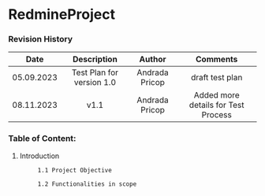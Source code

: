 # RedmineProject

### Revision History

| Date | Description   | Author   | Comments |
| :-----: | :---: | :---: | :---: |
| 05.09.2023 | Test Plan for version 1.0   | Andrada Pricop   | draft test plan |
| 08.11.2023 | v1.1  | Andrada Pricop   | Added more details for Test Process |


### Table of Content:

1. Introduction
    
            1.1 Project Objective 
            
            1.2 Functionalities in scope

